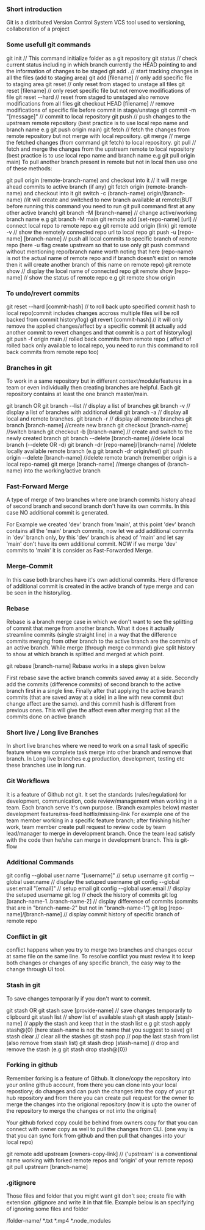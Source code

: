  ### Short introduction
Git is a distributed Version Control System VCS tool used to versioning, collaboration of a project

### Some usefull git commands
git init // This command initialize folder as a git repository
git status // check current status including in which branch currently the HEAD pointing to and the information of changes to be staged
git add . // start tracking changes in all the files (add to staging area)
git add [filename] // only add specific file to staging area
git reset // only reset from staged to unstage all files
git reset [filename] // only reset specific file but not remove modifications of file
git reset --hard // reset from staged to unstaged also remove modifications from all files
git checkout HEAD [filename] // remove modifications of specific file before commit in stage/unstage
git commit -m "[message]" // commit to local repository
git push // push changes to the upstream remote repository (best practice is to use local repo name and branch name e.g git push origin main)
git fetch // fetch the changes from remote repository but not merge with local repository.
git merge // merge the fetched changes (from command git fetch) to local repository.
git pull // fetch and merge the changes from the upstream remote to local repository (best practice is to use local repo name and branch name e.g git pull origin main)
To pull another branch present in remote but not in local then use one of these methods:

git pull origin (remote-branch-name) and checkout into it // it will merge ahead commits to active branch (if any)
git fetch origin (remote-branch-name) and checkout into it
git switch -c (branch-name) origin/(branch-name) //it will create and switched to new branch available at remote(BUT before running this command you need to run git pull command first at any other active branch)
git branch -M [branch-name] // change active/working branch name e.g git branch -M main
git remote add [set-repo-name] [url] // connect local repo to remote repo e.g git remote add origin (link)
git remote -v // show the remotely connected repo url to local repo
git push -u [repo-name] [branch-name] // push all local commits to specific branch of remote repo (here -u flag create upstream so that to use only git push command without mentioning repo/branch name worth noting that here (repo-name) is not the actual name of remote repo and if branch doesn't exist on remote then it will create another branch of this name on remote repo)
git remote show // display the locel name of connected repo
git remote show [repo-name] // show the status of remote repo e.g git remote show origin



### To undo/revert commits
git reset --hard [commit-hash] // to roll back upto specified commit hash to local repo(commit includes changes accross multiple files will be roll backed from commit history/log)
git revert [commit-hash] // it will only remove the applied changes/affect by a specific commit (it actually add another commit to revert changes and that commit is a part of history/log)
git push -f origin main // rolled back commits from remote repo ( affect of rolled back only available to local repo, you need to run this command to roll back commits from remote repo too)



### Branches in git
To work in a same repository but in different context/module/features in a team or even individually then creating branches are helpful. Each git repository contains at least the one branch master/main.

git branch OR git branch --list // display a list of branches
git branch -v // display a list of branches with additional detail
git branch -a // display all local and remote branches.
git branch -r // display all remote branches
git branch [branch-name] //create new branch
git checkout [branch-name] //switch branch
git checkout -b [branch-name] // create and switch to the newly created branch
git branch --delete [branch-name] //delete local branch (--delete OR -d)
git branch -dr [repo-name]/[branch-name] //delete locally available remote branch (e.g git branch -dr origin/test)
git push origin --delete [branch-name] //delete remote branch (remember origin is a local repo-name)
git merge [branch-name] //merge changes of (branch-name) into the working/active branch


### Fast-Forward Merge
A type of merge of two branches where one branch commits history ahead of second branch and second branch don't have its own commits. In this case NO additional commit is generated.

For Example we created 'dev' branch from 'main', at this point 'dev' branch contains all the 'main' branch commits, now let we add additional commits in 'dev' branch only, by this 'dev' branch is ahead of 'main' and let say 'main' don't have its own additional commit. NOW if we merge 'dev' commits to 'main' it is consider as Fast-Forwarded Merge.

### Merge-Commit
In this case both branches have it's own addtional commits. Here difference of additional commit is created in the active branch of type merge and can be seen in the history/log.

### Rebase
Rebase is a branch merge case in which we don't want to see the splitting of commit that merge from another branch. What it does it actually streamline commits (single straight line) in a way that the difference commits merging from other branch to the active branch are the commits of an active branch. While merge (through merge command) give split history to show at which branch is splitted and merged at which point.

git rebase [branch-name]
Rebase works in a steps given below

First rebase save the active branch commits saved away at a side.
Secondly add the commits (difference commits) of second branch to the active branch first in a single line.
Finally after that applying the active branch commits (that are saved away at a side) in a line with new commit (but change affect are the same). and this commit hash is different from previous ones.
This will give the affect even after merging that all the commits done on active branch

### Short live / Long live Branches
In short live branches where we need to work on a small task of specific feature where we complete task merge into other branch and remove that branch. In Long live branches e.g production, development, testing etc these branches use in long run.

### Git Workflows
It is a feature of Github not git.
It set the standards (rules/regulation) for development, communication, code review/management when working in a team.
Each branch serve it's own purpose. (Branch examples below)
master
development
feature/rss-feed
hotfix/missing-link
For example one of the team member working in a specific feature branch; after finishing his/her work, team member create pull request to review code by team lead/manager to merge in development branch. Once the team lead satisfy with the code then he/she can merge in development branch. This is git-flow

### Additional Commands
git config --global user.name "[username]" // setup username
git config --global user.name // display the setuped username
git config --global user.email "[email]" // setup email
git config --global user.email // display the setuped username
git log // check the history of commits
git log [branch-name-1..branch-name-2] // display difference of commits (commits that are in "branch-name-2" but not in "branch-name-1")
git log [repo-name]/[branch-name] // display commit history of specific branch of remote repo



### Conflict in git
conflict happens when you try to merge two branches and changes occur at same file on the same line. To resolve conflict you must review it to keep both changes or changes of any specific branch, the easy way to the change through UI tool.

### Stash in git
To save changes temporarily if you don't want to commit.

git stash OR git stash save [provide-name] // save changes temporarily to clipboard
git stash list // show list of available stash
git stash apply [stash-name] // apply the stash and keep that in the stash list e.g git stash apply stash@{0} (here stash-name is not the name that you suggest to save)
git stash clear // clear all the stashes
git stash pop // pop the last stash from list (also remove from stash list)
git stash drop [stash-name] // drop and remove the stash (e.g git stash drop stash@{0})


### Forking in github
Remember forking is a feature of Github. It clone/copy the repository into your online github account, from there you can clone into your local repostiory; do changes and can push the changes into the copy of your git hub repository and from there you can create pull request for the owner to merge the changes into the origional repository (now it is upto the owner of the repository to merge the changes or not into the original)

Your github forked copy could be behind from owners copy for that you can connect with owner copy as well to pull the changes from CLI. (one way is that you can sync fork from github and then pull that changes into your local repo)

git remote add upstream [owners-copy-link] // ('upstream' is a conventional name working with forked remote repos and 'origin' of your remote repos)
git pull upstream [branch-name]



### .gitignore
Those files and folder that you might want git don't see; create file with extension .gitignore and write it in that file. Example below is an specifying of ignoring some files and folder

/folder-name/
*.txt
*.mp4
*.node_modules
